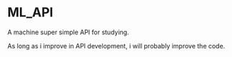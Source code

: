 # ML_API
A machine super simple API for studying.

As long as i improve in API development, i will probably improve the code.
